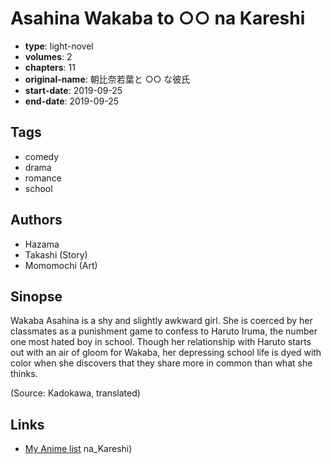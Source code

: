 # Asahina Wakaba to ○○ na Kareshi

-   **type**: light-novel
-   **volumes**: 2
-   **chapters**: 11
-   **original-name**: 朝比奈若葉と ○○ な彼氏
-   **start-date**: 2019-09-25
-   **end-date**: 2019-09-25

## Tags

-   comedy
-   drama
-   romance
-   school

## Authors

-   Hazama
-   Takashi (Story)
-   Momomochi (Art)

## Sinopse

Wakaba Asahina is a shy and slightly awkward girl. She is coerced by her classmates as a punishment game to confess to Haruto Iruma, the number one most hated boy in school. Though her relationship with Haruto starts out with an air of gloom for Wakaba, her depressing school life is dyed with color when she discovers that they share more in common than what she thinks.

(Source: Kadokawa, translated)

## Links

-   [My Anime list](https://myanimelist.net/manga/132986/Asahina_Wakaba_to_○○_na_Kareshi)
    na_Kareshi)
